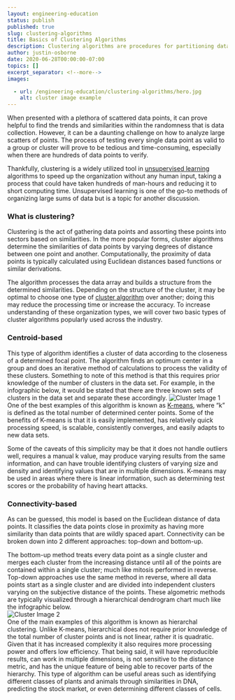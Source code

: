 ```yaml
---
layout: engineering-education
status: publish
published: true
slug: clustering-algorithms
title: Basics of Clustering Algorithms
description: Clustering algorithms are procedures for partitioning data into groups or clusters such that the clusters are distinct, and members of each cluster belong together.
author: justin-osborne
date: 2020-06-28T00:00:00-07:00
topics: []
excerpt_separator: <!--more-->
images:

  - url: /engineering-education/clustering-algorithms/hero.jpg
    alt: cluster image example
---
```

When presented with a plethora of scattered data points, it can prove helpful to find the trends and similarities within the randomness that is data collection. However, it can be a daunting challenge on how to analyze large scatters of points. The process of testing every single data point as valid to a group or cluster will prove to be tedious and time-consuming, especially when there are hundreds of data points to verify. 
<!--more-->

Thankfully, clustering is a widely utilized tool in [unsupervised learning](https://towardsdatascience.com/unsupervised-learning-and-data-clustering-eeecb78b422a) algorithms to speed up the organization without any human input, taking a process that could have taken hundreds of man-hours and reducing it to short computing time. Unsupervised learning is one of the go-to methods of organizing large sums of data but is a topic for another discussion.

### What is clustering?
Clustering is the act of gathering data points and assorting these points into sectors based on similarities. In the more popular forms, cluster algorithms determine the similarities of data points by varying degrees of distance between one point and another. Computationally, the proximity of data points is typically calculated using Euclidean distances based functions or similar derivations.

The algorithm processes the data array and builds a structure from the determined similarities. Depending on the structure of the cluster, it may be optimal to choose one type of [cluster algorithm](https://www.kdnuggets.com/2019/10/right-clustering-algorithm.html#:~:text=The%20centers%20of%20clusters%20should,the%20dataset%20and%20every%20cluster) over another; doing this may reduce the processing time or increase the accuracy. To increase understanding of these organization types, we will cover two basic types of cluster algorithms popularly used across the industry.

### Centroid-based
This type of algorithm identifies a cluster of data according to the closeness of a determined focal point. The algorithm finds an optimum center in a group and does an iterative method of calculations to process the validity of these clusters. Something to note of this method is that this requires prior knowledge of the number of clusters in the data set. For example, in the infographic below, it would be stated that there are three known sets of clusters in the data set and separate these accordingly.
![Cluster Image 1](/engineering-education/clustering-algorithms/cluster-image1.png)<br>
One of the best examples of this algorithm is known as [K-means](https://towardsdatascience.com/k-means-clustering-algorithm-applications-evaluation-methods-and-drawbacks-aa03e644b48a), where “k” is defined as the total number of determined center points. Some of the benefits of K-means is that it is easily implemented, has relatively quick processing speed, is scalable, consistently converges, and easily adapts to new data sets.

Some of the caveats of this simplicity may be that it does not handle outliers well, requires a manual k value, may produce varying results from the same information, and can have trouble identifying clusters of varying size and density and identifying values that are in multiple dimensions. K-means may be used in areas where there is linear information, such as determining test scores or the probability of having heart attacks.

### Connectivity-based
As can be guessed, this model is based on the Euclidean distance of data points. It classifies the data points close in proximity as having more similarity than data points that are wildly spaced apart. Connectivity can be broken down into 2 different approaches: top-down and bottom-up.

The bottom-up method treats every data point as a single cluster and merges each cluster from the increasing distance until all of the points are contained within a single cluster; much like mitosis performed in reverse. Top-down approaches use the same method in reverse, where all data points start as a single cluster and are divided into independent clusters varying on the subjective distance of the points. These algometric methods are typically visualized through a hierarchical dendrogram chart much like the infographic below.  
![Cluster Image 2](/engineering-education/clustering-algorithms/cluster-image2.png)<br>
One of the main examples of this algorithm is known as hierarchal clustering. Unlike K-means, hierarchical does not require prior knowledge of the total number of cluster points and is not linear, rather it is quadratic. Given that it has increased complexity it also requires more processing power and offers low efficiency. That being said, it will have reproducible results, can work in multiple dimensions, is not sensitive to the distance metric, and has the unique feature of being able to recover parts of the hierarchy. This type of algorithm can be useful areas such as identifying different classes of plants and animals through similarities in DNA, predicting the stock market, or even determining different classes of cells.
